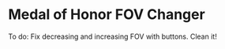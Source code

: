 Medal of Honor FOV Changer
============
To do:
Fix decreasing and increasing FOV with buttons.
Clean it!
